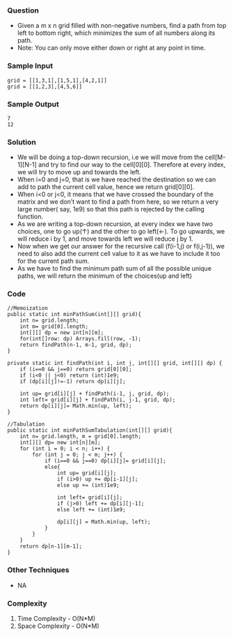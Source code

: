 ### Question
- Given a m x n grid filled with non-negative numbers, find a path from top left to bottom right, which minimizes the sum of all numbers along its path. 
- Note: You can only move either down or right at any point in time.

### Sample Input
    grid = [[1,3,1],[1,5,1],[4,2,1]]
    grid = [[1,2,3],[4,5,6]]

### Sample Output
    7
    12

### Solution
- We will be doing a top-down recursion, i.e we will move from the cell[M-1][N-1] and try to find our way to the cell[0][0]. Therefore at every index, we will try to move up and towards the left.
- When i=0 and j=0, that is we have reached the destination so we can add to path the current cell value, hence we return grid[0][0]. 
- When i<0 or j<0, it means that we have crossed the boundary of the matrix and we don’t want to find a path from here, so we return a very large number( say, 1e9) so that this path is rejected by the calling function.
- As we are writing a top-down recursion, at every index we have two choices, one to go up(↑) and the other to go left(←). To go upwards, we will reduce i by 1, and move towards left we will reduce j by 1. 
- Now when we get our answer for the recursive call (f(i-1,j) or f(i,j-1)), we need to also add the current cell value to it as we have to include it too for the current path sum.
- As we have to find the minimum path sum of all the possible unique paths, we will return the minimum of the choices(up and left)

### Code
    //Memoization
    public static int minPathSum(int[][] grid){
        int n= grid.length;
        int m= grid[0].length;
        int[][] dp = new int[n][m];
        for(int[]row: dp) Arrays.fill(row, -1);
        return findPath(n-1, m-1, grid, dp);
    }

    private static int findPath(int i, int j, int[][] grid, int[][] dp) {
        if (i==0 && j==0) return grid[0][0];
        if (i<0 || j<0) return (int)1e9;
        if (dp[i][j]!=-1) return dp[i][j];

        int up= grid[i][j] + findPath(i-1, j, grid, dp);
        int left= grid[i][j] + findPath(i, j-1, grid, dp);
        return dp[i][j]= Math.min(up, left);
    }

    //Tabulation
    public static int minPathSumTabulation(int[][] grid){
        int n= grid.length, m = grid[0].length;
        int[][] dp= new int[n][m];
        for (int i = 0; i < n; i++) {
            for (int j = 0; j < m; j++) {
                if (i==0 && j==0) dp[i][j]= grid[i][j];
                else{
                    int up= grid[i][j];
                    if (i>0) up += dp[i-1][j];
                    else up += (int)1e9;

                    int left= grid[i][j];
                    if (j>0) left += dp[i][j-1];
                    else left += (int)1e9;

                    dp[i][j] = Math.min(up, left);
                }
            }
        }
        return dp[n-1][m-1];
    }

### Other Techniques
- NA

### Complexity
1. Time Complexity - O(N*M)
2. Space Complexity - O(N*M)